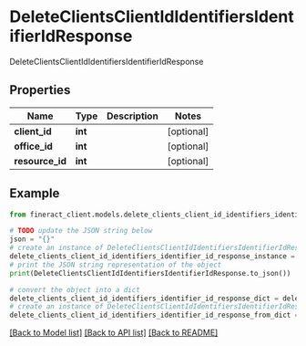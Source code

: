 # DeleteClientsClientIdIdentifiersIdentifierIdResponse

DeleteClientsClientIdIdentifiersIdentifierIdResponse

## Properties

Name | Type | Description | Notes
------------ | ------------- | ------------- | -------------
**client_id** | **int** |  | [optional] 
**office_id** | **int** |  | [optional] 
**resource_id** | **int** |  | [optional] 

## Example

```python
from fineract_client.models.delete_clients_client_id_identifiers_identifier_id_response import DeleteClientsClientIdIdentifiersIdentifierIdResponse

# TODO update the JSON string below
json = "{}"
# create an instance of DeleteClientsClientIdIdentifiersIdentifierIdResponse from a JSON string
delete_clients_client_id_identifiers_identifier_id_response_instance = DeleteClientsClientIdIdentifiersIdentifierIdResponse.from_json(json)
# print the JSON string representation of the object
print(DeleteClientsClientIdIdentifiersIdentifierIdResponse.to_json())

# convert the object into a dict
delete_clients_client_id_identifiers_identifier_id_response_dict = delete_clients_client_id_identifiers_identifier_id_response_instance.to_dict()
# create an instance of DeleteClientsClientIdIdentifiersIdentifierIdResponse from a dict
delete_clients_client_id_identifiers_identifier_id_response_from_dict = DeleteClientsClientIdIdentifiersIdentifierIdResponse.from_dict(delete_clients_client_id_identifiers_identifier_id_response_dict)
```
[[Back to Model list]](../README.md#documentation-for-models) [[Back to API list]](../README.md#documentation-for-api-endpoints) [[Back to README]](../README.md)


